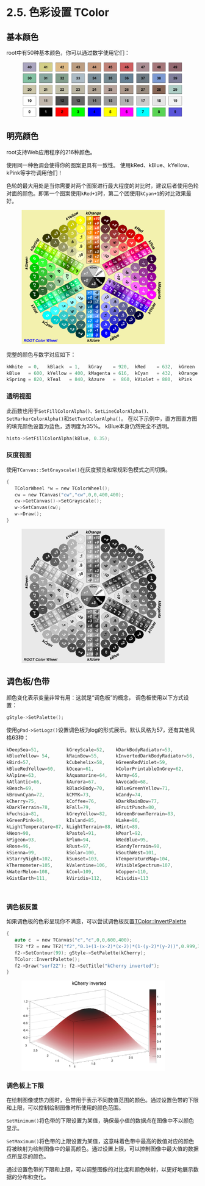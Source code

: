 # 2.5. 色彩设置 TColor

## 基本颜色

root中有50种基本颜色，你可以通过数字使用它们：

<figure><img src="../.gitbook/assets/pict1_TColor_001.png" alt=""><figcaption></figcaption></figure>

## 明亮颜色

root支持Web应用程序的216种颜色。

使用同一种色调会使得你的图案更具有一致性。 使用kRed、kBlue、kYellow、kPink等字符调用他们！

色轮的最大用处是当你需要对两个图案进行最大程度的对比时，建议后者使用色轮对面的颜色。即第一个图案使用`kRed+1`时，第二个团使用`kCyan+1`的对比效果最好。

<figure><img src="../.gitbook/assets/pict1_TColor_002.png" alt="" width="375"><figcaption></figcaption></figure>

完整的颜色与数字对应如下：

```c
kWhite  = 0,   kBlack  = 1,   kGray    = 920,  kRed    = 632,  kGreen  = 416,
kBlue   = 600, kYellow = 400, kMagenta = 616,  kCyan   = 432,  kOrange = 800,
kSpring = 820, kTeal   = 840, kAzure   =  860, kViolet = 880,  kPink   = 900
```

### 透明视图

此函数也用于`SetFillColorAlpha()、SetLineColorAlpha()、SetMarkerColorAlpha()`和`SetTextColorAlpha()`。 在以下示例中，直方图直方图的填充颜色设置为蓝色，透明度为35%。 kBlue本身仍然完全不透明。

```c
histo->SetFillColorAlpha(kBlue, 0.35);
```

### 灰度视图

使用`TCanvas::SetGrayscale()`在灰度预览和常规彩色模式之间切换。&#x20;

```c
{
   TColorWheel *w = new TColorWheel();
   cw = new TCanvas("cw","cw",0,0,400,400);
   cw->GetCanvas()->SetGrayscale();
   w->SetCanvas(cw);
   w->Draw();
}
```

<figure><img src="../.gitbook/assets/pict1_TColor_003.png" alt="" width="375"><figcaption></figcaption></figure>

## 调色板/色带

颜色变化表示变量非常有用：这就是“调色板”的概念， 调色板使用以下方式设置：

```c
gStyle->SetPalette();
```

使用`gPad->SetLogz()`设置调色板为log的形式展示。默认风格为57，还有其他风格63种：

```c
kDeepSea=51,          kGreyScale=52,    kDarkBodyRadiator=53,
kBlueYellow= 54,      kRainBow=55,      kInvertedDarkBodyRadiator=56,
kBird=57,             kCubehelix=58,    kGreenRedViolet=59,
kBlueRedYellow=60,    kOcean=61,        kColorPrintableOnGrey=62,
kAlpine=63,           kAquamarine=64,   kArmy=65,
kAtlantic=66,         kAurora=67,       kAvocado=68,
kBeach=69,            kBlackBody=70,    kBlueGreenYellow=71,
kBrownCyan=72,        kCMYK=73,         kCandy=74,
kCherry=75,           kCoffee=76,       kDarkRainBow=77,
kDarkTerrain=78,      kFall=79,         kFruitPunch=80,
kFuchsia=81,          kGreyYellow=82,   kGreenBrownTerrain=83,
kGreenPink=84,        kIsland=85,       kLake=86,
kLightTemperature=87, kLightTerrain=88, kMint=89,
kNeon=90,             kPastel=91,       kPearl=92,
kPigeon=93,           kPlum=94,         kRedBlue=95,
kRose=96,             kRust=97,         kSandyTerrain=98,
kSienna=99,           kSolar=100,       kSouthWest=101,
kStarryNight=102,     kSunset=103,      kTemperatureMap=104,
kThermometer=105,     kValentine=106,   kVisibleSpectrum=107,
kWaterMelon=108,      kCool=109,        kCopper=110,
kGistEarth=111,       kViridis=112,     kCividis=113
```

<figure><img src="../.gitbook/assets/ROOT TColor Class Reference_副本.jpg" alt=""><figcaption></figcaption></figure>

### 调色板反置

如果调色板的色彩呈现你不满意，可以尝试调色板反置[TColor::InvertPalette](https://root.cern.ch/doc/master/classTColor.html#a42b6ab302f3051ac43aac59b4e3b4b98)

```c
{
   auto c  = new TCanvas("c","c",0,0,600,400);
   TF2 *f2 = new TF2("f2","0.1+(1-(x-2)*(x-2))*(1-(y-2)*(y-2))",0.999,3.002,0.999,3.002);
   f2->SetContour(99); gStyle->SetPalette(kCherry);
   TColor::InvertPalette();
   f2->Draw("surf2Z"); f2->SetTitle("kCherry inverted");
}
```

<figure><img src="../.gitbook/assets/截屏2023-10-20 15.33.17.png" alt="" width="375"><figcaption></figcaption></figure>

### 调色板上下限

在绘制图像或热力图时，色带用于表示不同数值范围的颜色。通过设置色带的下限和上限，可以控制绘制图像时所使用的颜色范围。

`SetMinimum()`将色带的下限设置为某值，确保最小值的数据点在图像中不以颜色显示。

`SetMaximum()`将色带的上限设置为某值，这意味着色带中最高的数值对应的颜色将被映射为绘制图像中的最高颜色。通过设置上限，可以控制图像中最大值的数据点所显示的颜色。

通过设置色带的下限和上限，可以调整图像的对比度和颜色映射，以更好地展示数据的分布和变化。
